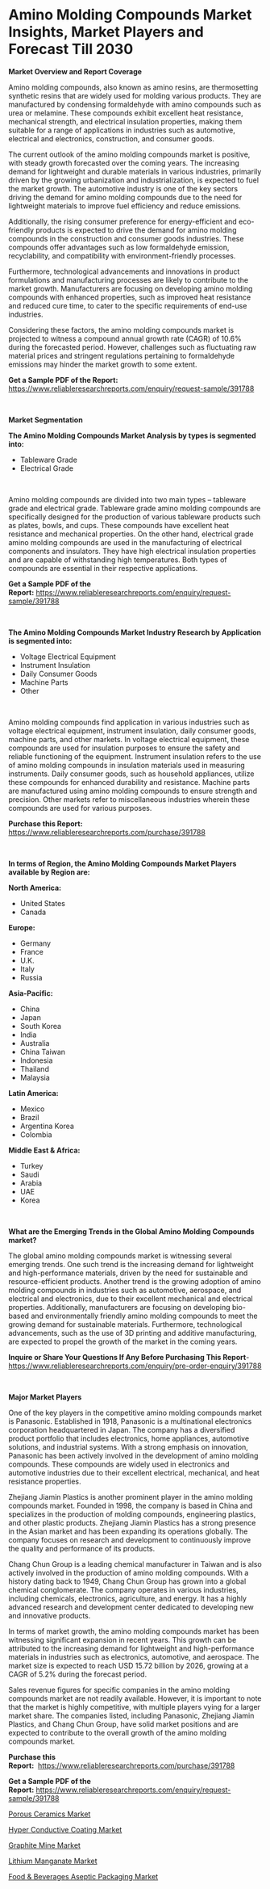 <p><h1>Amino Molding Compounds Market Insights, Market Players and Forecast Till 2030</h1></p><p><strong>Market Overview and Report Coverage</strong></p>
<p><p>Amino molding compounds, also known as amino resins, are thermosetting synthetic resins that are widely used for molding various products. They are manufactured by condensing formaldehyde with amino compounds such as urea or melamine. These compounds exhibit excellent heat resistance, mechanical strength, and electrical insulation properties, making them suitable for a range of applications in industries such as automotive, electrical and electronics, construction, and consumer goods.</p><p>The current outlook of the amino molding compounds market is positive, with steady growth forecasted over the coming years. The increasing demand for lightweight and durable materials in various industries, primarily driven by the growing urbanization and industrialization, is expected to fuel the market growth. The automotive industry is one of the key sectors driving the demand for amino molding compounds due to the need for lightweight materials to improve fuel efficiency and reduce emissions.</p><p>Additionally, the rising consumer preference for energy-efficient and eco-friendly products is expected to drive the demand for amino molding compounds in the construction and consumer goods industries. These compounds offer advantages such as low formaldehyde emission, recyclability, and compatibility with environment-friendly processes.</p><p>Furthermore, technological advancements and innovations in product formulations and manufacturing processes are likely to contribute to the market growth. Manufacturers are focusing on developing amino molding compounds with enhanced properties, such as improved heat resistance and reduced cure time, to cater to the specific requirements of end-use industries.</p><p>Considering these factors, the amino molding compounds market is projected to witness a compound annual growth rate (CAGR) of 10.6% during the forecasted period. However, challenges such as fluctuating raw material prices and stringent regulations pertaining to formaldehyde emissions may hinder the market growth to some extent.</p></p>
<p><strong>Get a Sample PDF of the Report:</strong> <a href="https://www.reliableresearchreports.com/enquiry/request-sample/391788">https://www.reliableresearchreports.com/enquiry/request-sample/391788</a></p>
<p>&nbsp;</p>
<p><strong>Market Segmentation</strong></p>
<p><strong>The Amino Molding Compounds Market Analysis by types is segmented into:</strong></p>
<p><ul><li>Tableware Grade</li><li>Electrical Grade</li></ul></p>
<p>&nbsp;</p>
<p><p>Amino molding compounds are divided into two main types – tableware grade and electrical grade. Tableware grade amino molding compounds are specifically designed for the production of various tableware products such as plates, bowls, and cups. These compounds have excellent heat resistance and mechanical properties. On the other hand, electrical grade amino molding compounds are used in the manufacturing of electrical components and insulators. They have high electrical insulation properties and are capable of withstanding high temperatures. Both types of compounds are essential in their respective applications.</p></p>
<p><strong>Get a Sample PDF of the Report:</strong>&nbsp;<a href="https://www.reliableresearchreports.com/enquiry/request-sample/391788">https://www.reliableresearchreports.com/enquiry/request-sample/391788</a></p>
<p>&nbsp;</p>
<p><strong>The Amino Molding Compounds Market Industry Research by Application is segmented into:</strong></p>
<p><ul><li>Voltage Electrical Equipment</li><li>Instrument Insulation</li><li>Daily Consumer Goods</li><li>Machine Parts</li><li>Other</li></ul></p>
<p>&nbsp;</p>
<p><p>Amino molding compounds find application in various industries such as voltage electrical equipment, instrument insulation, daily consumer goods, machine parts, and other markets. In voltage electrical equipment, these compounds are used for insulation purposes to ensure the safety and reliable functioning of the equipment. Instrument insulation refers to the use of amino molding compounds in insulation materials used in measuring instruments. Daily consumer goods, such as household appliances, utilize these compounds for enhanced durability and resistance. Machine parts are manufactured using amino molding compounds to ensure strength and precision. Other markets refer to miscellaneous industries wherein these compounds are used for various purposes.</p></p>
<p><strong>Purchase this Report:</strong>&nbsp; <a href="https://www.reliableresearchreports.com/purchase/391788">https://www.reliableresearchreports.com/purchase/391788</a></p>
<p>&nbsp;</p>
<p><strong>In terms of Region, the Amino Molding Compounds Market Players available by Region are:</strong></p>
<p>
    <p> <strong> North America: </strong>
        <ul>
            <li>United States</li>
            <li>Canada</li>
        </ul>
        </p> 
    <p> <strong> Europe: </strong>
        <ul>
            <li>Germany</li>
            <li>France</li>
            <li>U.K.</li>
            <li>Italy</li>
            <li>Russia</li>
        </ul>
        </p> 
    <p> <strong> Asia-Pacific: </strong>
        <ul>
            <li>China</li>
            <li>Japan</li>
            <li>South Korea</li>
            <li>India</li>
            <li>Australia</li>
            <li>China Taiwan</li>
            <li>Indonesia</li>
            <li>Thailand</li>
            <li>Malaysia</li>
        </ul>
        </p> 
    <p> <strong> Latin America: </strong>
        <ul>
            <li>Mexico</li>
            <li>Brazil</li>
            <li>Argentina Korea</li>
            <li>Colombia</li>
        </ul>
        </p> 
    <p> <strong> Middle East & Africa: </strong>
        <ul>
            <li>Turkey</li>
            <li>Saudi</li>
            <li>Arabia</li>
            <li>UAE</li>
            <li>Korea</li>
        </ul>
    </p>
    </p>
<p>&nbsp;</p>
<p><strong>What are the Emerging Trends in the Global Amino Molding Compounds market?</strong></p>
<p><p>The global amino molding compounds market is witnessing several emerging trends. One such trend is the increasing demand for lightweight and high-performance materials, driven by the need for sustainable and resource-efficient products. Another trend is the growing adoption of amino molding compounds in industries such as automotive, aerospace, and electrical and electronics, due to their excellent mechanical and electrical properties. Additionally, manufacturers are focusing on developing bio-based and environmentally friendly amino molding compounds to meet the growing demand for sustainable materials. Furthermore, technological advancements, such as the use of 3D printing and additive manufacturing, are expected to propel the growth of the market in the coming years.</p></p>
<p><strong>Inquire or Share Your Questions If Any Before Purchasing This Report</strong>- <a href="https://www.reliableresearchreports.com/enquiry/pre-order-enquiry/391788">https://www.reliableresearchreports.com/enquiry/pre-order-enquiry/391788</a></p>
<p>&nbsp;</p>
<p><strong>Major Market Players</strong></p>
<p><p>One of the key players in the competitive amino molding compounds market is Panasonic. Established in 1918, Panasonic is a multinational electronics corporation headquartered in Japan. The company has a diversified product portfolio that includes electronics, home appliances, automotive solutions, and industrial systems. With a strong emphasis on innovation, Panasonic has been actively involved in the development of amino molding compounds. These compounds are widely used in electronics and automotive industries due to their excellent electrical, mechanical, and heat resistance properties.</p><p>Zhejiang Jiamin Plastics is another prominent player in the amino molding compounds market. Founded in 1998, the company is based in China and specializes in the production of molding compounds, engineering plastics, and other plastic products. Zhejiang Jiamin Plastics has a strong presence in the Asian market and has been expanding its operations globally. The company focuses on research and development to continuously improve the quality and performance of its products.</p><p>Chang Chun Group is a leading chemical manufacturer in Taiwan and is also actively involved in the production of amino molding compounds. With a history dating back to 1949, Chang Chun Group has grown into a global chemical conglomerate. The company operates in various industries, including chemicals, electronics, agriculture, and energy. It has a highly advanced research and development center dedicated to developing new and innovative products.</p><p>In terms of market growth, the amino molding compounds market has been witnessing significant expansion in recent years. This growth can be attributed to the increasing demand for lightweight and high-performance materials in industries such as electronics, automotive, and aerospace. The market size is expected to reach USD 15.72 billion by 2026, growing at a CAGR of 5.2% during the forecast period.</p><p>Sales revenue figures for specific companies in the amino molding compounds market are not readily available. However, it is important to note that the market is highly competitive, with multiple players vying for a larger market share. The companies listed, including Panasonic, Zhejiang Jiamin Plastics, and Chang Chun Group, have solid market positions and are expected to contribute to the overall growth of the amino molding compounds market.</p></p>
<p><strong>Purchase this Report:</strong>&nbsp;&nbsp;<a href="https://www.reliableresearchreports.com/purchase/391788">https://www.reliableresearchreports.com/purchase/391788</a></p>
<p></p>
<p><strong>Get a Sample PDF of the Report:</strong>&nbsp;<a href="https://www.reliableresearchreports.com/enquiry/request-sample/391788">https://www.reliableresearchreports.com/enquiry/request-sample/391788</a></p>
<p><p><a href="https://medium.com/@othamcclure/porous-ceramics-market-the-key-to-successful-business-strategy-forecast-till-2030-b8a4c811c93a">Porous Ceramics Market</a></p><p><a href="https://github.com/deliacustodio40/Market-Research-Report-List-1/blob/main/hyper-conductive-coating-market.md">Hyper Conductive Coating Market</a></p><p><a href="https://medium.com/@anibalstamm1912/graphite-mine-market-analysis-and-sze-forecasted-for-period-from-2023-to-2030-4529d02b75cd">Graphite Mine Market</a></p><p><a href="https://medium.com/@winonaboehm2023/lithium-manganate-market-research-report-its-history-and-forecast-2023-to-2030-a1c51e00dd87">Lithium Manganate Market</a></p><p><a href="https://github.com/scarol104/Market-Research-Report-List-1/blob/main/food-beverages-aseptic-packaging-market.md">Food & Beverages Aseptic Packaging Market</a></p></p>